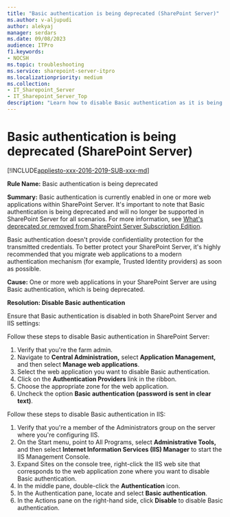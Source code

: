 ```yaml
---
title: "Basic authentication is being deprecated (SharePoint Server)"
ms.author: v-aljupudi
author: alekyaj
manager: serdars
ms.date: 09/08/2023
audience: ITPro
f1.keywords:
- NOCSH
ms.topic: troubleshooting
ms.service: sharepoint-server-itpro
ms.localizationpriority: medium
ms.collection:
- IT_Sharepoint_Server
- IT_Sharepoint_Server_Top
description: "Learn how to disable Basic authentication as it is being deprecated."
---
```


# Basic authentication is being deprecated (SharePoint Server)

[!INCLUDE[appliesto-xxx-2016-2019-SUB-xxx-md](../includes/appliesto-xxx-xxx-xxx-SUB-xxx-md.md)]

**Rule Name:** Basic authentication is being deprecated

**Summary:** Basic authentication is currently enabled in one or more web applications within SharePoint Server. It's important to note that Basic authentication is being deprecated and will no longer be supported in SharePoint Server for all scenarios. For more information, see [What's deprecated or removed from SharePoint Server Subscription Edition](../what-s-new/what-s-deprecated-or-removed-from-SharePoint-Server-Subscription-Edition.md#basic-authentication).

Basic authentication doesn't provide confidentiality protection for the transmitted credentials. To better protect your SharePoint Server, it's highly recommended that you migrate web applications to a modern authentication mechanism (for example, Trusted Identity providers) as soon as possible.

**Cause:** One or more web applications in your SharePoint Server are using Basic authentication, which is being deprecated.

**Resolution: Disable Basic authentication**

Ensure that Basic authentication is disabled in both SharePoint Server and IIS settings:

Follow these steps to disable Basic authentication in SharePoint Server:

1. Verify that you're the farm admin.
2. Navigate to **Central Administration,** select **Application Management,**  and then select **Manage web applications**.
3. Select the web application you want to disable Basic authentication.
4. Click on the **Authentication Providers** link in the ribbon.
5. Choose the appropriate zone for the web application.
6. Uncheck the option **Basic authentication (password is sent in clear text)**.

Follow these steps to disable Basic authentication in IIS:

1. Verify that you're a member of the Administrators group on the server where you're configuring IIS.
2. On the Start menu, point to All Programs, select **Administrative Tools,** and then select **Internet Information Services (IIS) Manager** to start the IIS Management Console.
3. Expand Sites on the console tree, right-click the IIS web site that corresponds to the web application zone where you want to disable Basic authentication.
4. In the middle pane, double-click the **Authentication** icon.
5. In the Authentication pane, locate and select **Basic authentication**.
6. In the Actions pane on the right-hand side, click **Disable** to disable Basic authentication.